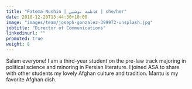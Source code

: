 ```yaml
---
title: "Fatema Nushin | فاطمه نوشین | she/her"
date: 2018-12-20T13:44:30+10:00
image: "images/team/joseph-gonzalez-399972-unsplash.jpg"
jobtitle: "Director of Communications"
linkedinurl: ""
promoted: true
weight: 8
---
```


Salam everyone! I am a third-year student on the pre-law track majoring in political science and minoring in Persian literature. I joined ASA to share with other students my lovely Afghan culture and tradition. Mantu is my favorite Afghan dish.
